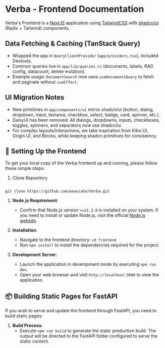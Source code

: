 # Verba - Frontend Documentation

Verba's Frontend is a [NextJS](https://nextjs.org/) application using [TailwindCSS](https://tailwindcss.com/) with [shadcn/ui](https://ui.shadcn.com/) (Radix + Tailwind) components.

## Data Fetching & Caching (TanStack Query)

- Wrapped the app in `QueryClientProvider` (`app/providers.tsx`), included Devtools.
- Common queries live in `app/lib/queries.ts` (documents, labels, RAG config, datacount, delete mutation).
- Example usage: `DocumentSearch` now uses `useDocumentsQuery` to fetch and paginate without `useEffect`.

## UI Migration Notes

- New primitives in `app/components/ui` mirror shadcn/ui (button, dialog, dropdown, input, textarea, checkbox, select, badge, card, spinner, etc.).
- DaisyUI has been removed. All dialogs, dropdowns, inputs, checkboxes, toggles, spinners, and separators now use shadcn/ui.
- For complex layouts/interactions, we take inspiration from Kibo UI, Origin UI, and Blocks, while keeping shadcn primitives for consistency.

## 🚀 Setting Up the Frontend

To get your local copy of the Verba frontend up and running, please follow these simple steps:

1. Clone Repository

```git

git clone https://github.com/weaviate/Verba.git

```

1. **Node.js Requirement**:

   - Confirm that Node.js version `>=21.3.0` is installed on your system. If you need to install or update Node.js, visit the official [Node.js website](https://nodejs.org/).

2. **Installation**:

   - Navigate to the frontend directory: `cd frontend`
   - Run `npm install` to install the dependencies required for the project.

3. **Development Server**:
   - Launch the application in development mode by executing `npm run dev`.
   - Open your web browser and visit `http://localhost:3000` to view the application.

## 📦 Building Static Pages for FastAPI

If you wish to serve and update the frontend through FastAPI, you need to build static pages:

1. **Build Process**:
   - Execute `npm run build` to generate the static production build. The output will be directed to the FastAPI folder configured to serve the static content.
